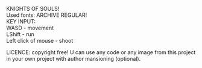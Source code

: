 KNIGHTS OF SOULS! \
Used fonts: ARCHIVE REGULAR! \
KEY INPUT: \
WASD - movement \
LShift - run \
Left click of mouse - shoot

LICENCE: copyright free!
U can use any code or any image from this project in your own project with author mansioning (optional).

